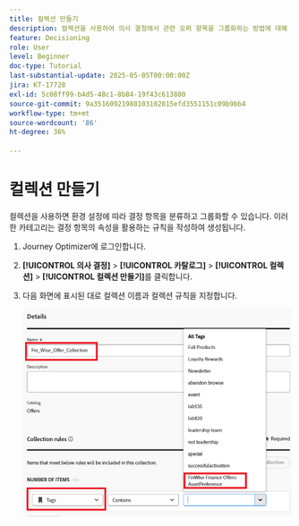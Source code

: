 ```yaml
---
title: 컬렉션 만들기
description: 컬렉션을 사용하여 의사 결정에서 관련 오퍼 항목을 그룹화하는 방법에 대해 알아봅니다. 컬렉션을 사용하면 특정 테마, 대상자 또는 캠페인 목표에 대한 콘텐츠를 보다 쉽게 관리하고 구성할 수 있습니다.
feature: Decisioning
role: User
level: Beginner
doc-type: Tutorial
last-substantial-update: 2025-05-05T00:00:00Z
jira: KT-17728
exl-id: 5c08ff99-b4d5-48c1-8b84-19f43c613880
source-git-commit: 9a35160921988103182815efd3551151c09b9bb4
workflow-type: tm+mt
source-wordcount: '86'
ht-degree: 36%

---
```


# 컬렉션 만들기

컬렉션을 사용하면 환경 설정에 따라 결정 항목을 분류하고 그룹화할 수 있습니다. 이러한 카테고리는 결정 항목의 속성을 활용하는 규칙을 작성하여 생성됩니다.

1. Journey Optimizer에 로그인합니다.
1. **[!UICONTROL 의사 결정]** > **[!UICONTROL 카탈로그]** > **[!UICONTROL 컬렉션]** > **[!UICONTROL 컬렉션 만들기]**&#x200B;를 클릭합니다.
1. 다음 화면에 표시된 대로 컬렉션 이름과 컬렉션 규칙을 지정합니다.

   ![create-collection](assets/fin-wise-collection.png)
